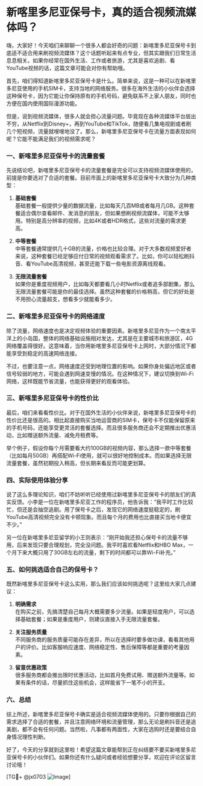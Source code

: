 # 新喀里多尼亚保号卡，真的适合视频流媒体吗？

嗨，大家好！今天咱们来聊聊一个很多人都会好奇的问题：新喀里多尼亚保号卡到底适不适合用来刷视频流媒体？这个话题听起来有点专业，但其实跟我们日常生活息息相关。如果你经常在国外生活、工作或者旅游，尤其是喜欢追剧、看YouTube视频的话，这篇文章可能会对你有帮助哦。

首先，咱们得知道新喀里多尼亚保号卡是什么。简单来说，这是一种可以在新喀里多尼亚使用的手机SIM卡，支持当地的网络服务。很多在海外生活的小伙伴会选择这种保号卡，因为它能让你保持原有的手机号码，避免联系不上家人朋友，同时也方便在国内使用国际漫游功能。

但是，说到视频流媒体，很多人就会担心流量问题。毕竟现在各种流媒体平台层出不穷，从Netflix到Disney+，再到YouTube和TikTok，随便看几集电视剧或者刷几个短视频，流量就嗖嗖地没了。那么，新喀里多尼亚保号卡在流量方面表现如何呢？它能不能满足我们的视频需求呢？

### 一、新喀里多尼亚保号卡的流量套餐

先说结论吧，新喀里多尼亚保号卡的流量套餐是完全可以支持视频流媒体使用的，前提是你要选对了合适的套餐。目前市面上的新喀里多尼亚保号卡大致分为几种类型：

1. **基础套餐**  
   基础套餐一般提供少量的数据流量，比如每天几百MB或者每月几GB。这种套餐适合偶尔查看邮件、发消息的朋友，但如果想刷视频流媒体，可能不太够用。特别是高分辨率的视频，比如4K或者HDR格式，这些对流量的需求更高。

2. **中等套餐**  
   中等套餐通常提供几十GB的流量，价格也比较合理。对于大多数视频爱好者来说，这种套餐已经足够应付日常的视频观看需求了。比如，你可以轻松刷抖音、看YouTube高清视频，甚至还能下载一些电影资源离线观看。

3. **无限流量套餐**  
   如果你是重度视频用户，比如每天都要看几小时Netflix或者追多部剧集，那么无限流量套餐可能是你的最佳选择。虽然这种套餐的价格稍高，但它的好处是不用担心流量超支，想看多少就能看多少。

### 二、新喀里多尼亚保号卡的网络速度

除了流量，网络速度也是决定视频体验的重要因素。新喀里多尼亚作为一个南太平洋上的小岛国，整体的网络基础设施相对发达，尤其是在主要城市和旅游区，4G网络覆盖得很好。这意味着，当你用新喀里多尼亚保号卡上网时，大部分情况下都能享受到稳定的高速网络连接。

不过，也要注意一点，网络速度还受到地理位置的影响。如果你身处偏远地区或者信号较弱的地方，可能会遇到网速变慢的情况。在这种情况下，建议切换到Wi-Fi网络，这样既能节省流量，也能获得更好的观看体验。

### 三、新喀里多尼亚保号卡的性价比

最后，咱们来看看性价比。对于在国外生活的小伙伴来说，新喀里多尼亚保号卡的性价比还是很高的。相比起直接购买当地运营商的SIM卡，保号卡不仅能保留原来的手机号码，还能享受更灵活的套餐选择。而且很多服务商还会不定期推出优惠活动，比如赠送额外流量、减免月租费等。

举个例子，假设你每个月需要看大约100GB的视频内容，那么选择一款中等套餐（比如每月50GB）再搭配Wi-Fi使用，就可以很好地控制成本。而如果选择无限流量套餐，虽然初期投入稍高，但长期来看反而可能更划算。

### 四、实际使用体验分享

说了这么多理论知识，咱们不妨听听已经使用过新喀里多尼亚保号卡的朋友们的真实反馈。小李是一位在新喀里多尼亚工作的程序员，他告诉我：“我平时工作比较忙，但还是会抽空追剧。用了保号卡之后，发现它的网络速度挺稳定的，刷YouTube高清视频完全没有卡顿现象。而且每个月的费用也比直接买当地卡便宜不少。”

另一位在新喀里多尼亚留学的小王则表示：“刚开始我还担心保号卡的流量不够用，后来发现只要合理规划，完全没问题。我平时喜欢看Netflix和HBO Max，一个月下来大概只用了30GB左右的流量，剩下的时间都可以靠Wi-Fi补充。”

### 五、如何挑选适合自己的保号卡？

既然新喀里多尼亚保号卡这么实用，那么我们应该如何挑选呢？这里给大家几点建议：

1. **明确需求**  
   在购买之前，先搞清楚自己每月大概需要多少流量。如果是轻度用户，可以选择基础套餐；如果是重度用户，则建议直接入手无限流量套餐。

2. **关注服务质量**  
   不同服务商的服务质量可能存在差异，所以在选择时要多做功课，看看其他用户的评价。比如客服响应速度、网络稳定性、售后保障等都是重要的考量因素。

3. **留意优惠政策**  
   很多服务商都会推出限时优惠活动，比如首月免费试用、赠送额外流量等。如果有条件的话，尽量抓住这些机会，这样能省下一笔不小的开支。

### 六、总结

综上所述，新喀里多尼亚保号卡确实是适合视频流媒体使用的。只要你根据自己的需求选择了合适的套餐，并且注意网络环境和流量管理，那么无论是刷抖音还是追美剧，都不会有任何问题。当然啦，凡事都有两面性，大家在选购时还是要结合自身情况理性判断。

好了，今天的分享就到这里啦！希望这篇文章能帮到正在纠结要不要买新喀里多尼亚保号卡的小伙伴们。如果你还有什么疑问或者经验想要分享，欢迎在评论区留言讨论哦！

[TG💪+ @jx0703 ![Image](https://github.com/user-attachments/assets/dbca1d08-cadb-493c-b0ec-ad6f7a83f270)]